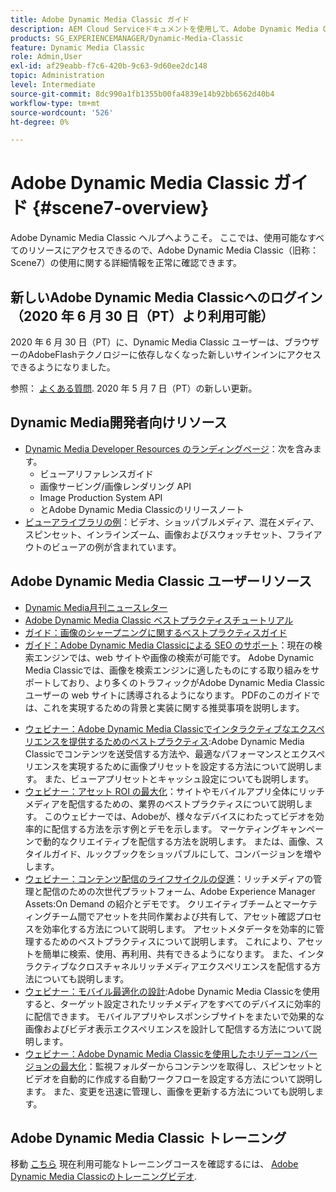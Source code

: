 ```yaml
---
title: Adobe Dynamic Media Classic ガイド
description: AEM Cloud Serviceドキュメントを使用して、Adobe Dynamic Media Classicを使用してビデオやフライアウトなどを管理する方法について説明します。
products: SG_EXPERIENCEMANAGER/Dynamic-Media-Classic
feature: Dynamic Media Classic
role: Admin,User
exl-id: af29eabb-f7c6-420b-9c63-9d60ee2dc148
topic: Administration
level: Intermediate
source-git-commit: 8dc990a1fb1355b00fa4839e14b92bb6562d40b4
workflow-type: tm+mt
source-wordcount: '526'
ht-degree: 0%

---
```


# Adobe Dynamic Media Classic ガイド {#scene7-overview}

Adobe Dynamic Media Classic ヘルプへようこそ。 ここでは、使用可能なすべてのリソースにアクセスできるので、Adobe Dynamic Media Classic（旧称：Scene7）の使用に関する詳細情報を正常に確認できます。

## 新しいAdobe Dynamic Media Classicへのログイン（2020 年 6 月 30 日（PT）より利用可能）

2020 年 6 月 30 日（PT）に、Dynamic Media Classic ユーザーは、ブラウザーのAdobeFlashテクノロジーに依存しなくなった新しいサインインにアクセスできるようになりました。

参照： [よくある質問](new-ui-2020.md). 2020 年 5 月 7 日（PT）の新しい更新。

## Dynamic Media開発者向けリソース

* [Dynamic Media Developer Resources のランディングページ](https://experienceleague.adobe.com/en/docs/dynamic-media-developer-resources)：次を含みます。
   * ビューアリファレンスガイド
   * 画像サービング/画像レンダリング API
   * Image Production System API
   * とAdobe Dynamic Media Classicのリリースノート
* [ビューアライブラリの例](https://landing.adobe.com/en/na/dynamic-media/ctir-2755/live-demos.html)：ビデオ、ショッパブルメディア、混在メディア、スピンセット、インラインズーム、画像およびスウォッチセット、フライアウトのビューアの例が含まれています。

## Adobe Dynamic Media Classic ユーザーリソース

* [Dynamic Media月刊ニュースレター](dynamic-media-newsletter.md)
* [Adobe Dynamic Media Classic ベストプラクティスチュートリアル](https://experienceleague.adobe.com/en/docs/experience-manager-learn/dynamic-media-classic-tutorial/overview)
* [ガイド：画像のシャープニングに関するベストプラクティスガイド](/help/using/assets/s7_sharpening_images.pdf)
* [ガイド：Adobe Dynamic Media Classicによる SEO のサポート](/help/using/assets/s7_seo.pdf)：現在の検索エンジンでは、web サイトや画像の検索が可能です。 Adobe Dynamic Media Classicでは、画像を検索エンジンに適したものにする取り組みをサポートしており、より多くのトラフィックがAdobe Dynamic Media Classic ユーザーの web サイトに誘導されるようになります。 PDFのこのガイドでは、これを実現するための背景と実装に関する推奨事項を説明します。
<!-- * [Webinar: Best Practices for Responsive Design](http://offers.adobe.com/en/na/marketing/landings/_40458_responsive_design_live_on_demand_webinar.html): Learn practical tips on how to improve your mobile strategy. See real-world examples of responsive design in action. Create one primary asset that works across multiple devices and increase mobile performance by dynamically changing the resolution of images or the orientation of images for portrait or landscape displays. Learn how to also dynamically crop, scale, or resize images. -->
* [ウェビナー：Adobe Dynamic Media Classicでインタラクティブなエクスペリエンスを提供するためのベストプラクティス](https://seminars.adobeconnect.com/p7wb8ej3u6d/):Adobe Dynamic Media Classicでコンテンツを送受信する方法や、最適なパフォーマンスとエクスペリエンスを実現するために画像プリセットを設定する方法について説明します。 また、ビューアプリセットとキャッシュ設定についても説明します。
* [ウェビナー：アセット ROI の最大化](https://adobecustomersuccess.adobeconnect.com/p5ar3hfrrec/?launcher=false&amp;fcsContent=true&amp;pbMode=normal&amp;proto=true)：サイトやモバイルアプリ全体にリッチメディアを配信するための、業界のベストプラクティスについて説明します。 このウェビナーでは、Adobeが、様々なデバイスにわたってビデオを効率的に配信する方法を示す例とデモを示します。 マーケティングキャンペーンで動的なクリエイティブを配信する方法を説明します。 または、画像、スタイルガイド、ルックブックをショッパブルにして、コンバージョンを増やします。
* [ウェビナー：コンテンツ配信のライフサイクルの促進](https://adobecustomersuccess.adobeconnect.com/p88ducm9pqv/)：リッチメディアの管理と配信のための次世代プラットフォーム、Adobe Experience Manager Assets:On Demand の紹介とデモです。 クリエイティブチームとマーケティングチーム間でアセットを共同作業および共有して、アセット確認プロセスを効率化する方法について説明します。 アセットメタデータを効率的に管理するためのベストプラクティスについて説明します。 これにより、アセットを簡単に検索、使用、再利用、共有できるようになります。 また、インタラクティブなクロスチャネルリッチメディアエクスペリエンスを配信する方法についても説明します。
* [ウェビナー：モバイル最適化の設計](https://adobecustomersuccess.adobeconnect.com/p6oqd3wydif/?launcher=false&amp;fcsContent=true&amp;pbMode=normal&amp;proto=true):Adobe Dynamic Media Classicを使用すると、ターゲット設定されたリッチメディアをすべてのデバイスに効率的に配信できます。 モバイルアプリやレスポンシブサイトをまたいで効果的な画像およびビデオ表示エクスペリエンスを設計して配信する方法について説明します。
* [ウェビナー：Adobe Dynamic Media Classicを使用したホリデーコンバージョンの最大化](https://adobecustomersuccess.adobeconnect.com/p32n1yr85c9/?proto=true)：監視フォルダーからコンテンツを取得し、スピンセットとビデオを自動的に作成する自動ワークフローを設定する方法について説明します。 また、変更を迅速に管理し、画像を更新する方法についても説明します。

## Adobe Dynamic Media Classic トレーニング

移動 [こちら](https://learning.adobe.com/catalog.html#product=adobe-scene7) 現在利用可能なトレーニングコースを確認するには、
[Adobe Dynamic Media Classicのトレーニングビデオ](/help/using/training-videos.md).

